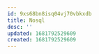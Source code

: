 ```yaml
---
id: 9xs68bn8isq04vj70vbkxdb
title: Nosql
desc: ''
updated: 1681792529609
created: 1681792529609
---
```

